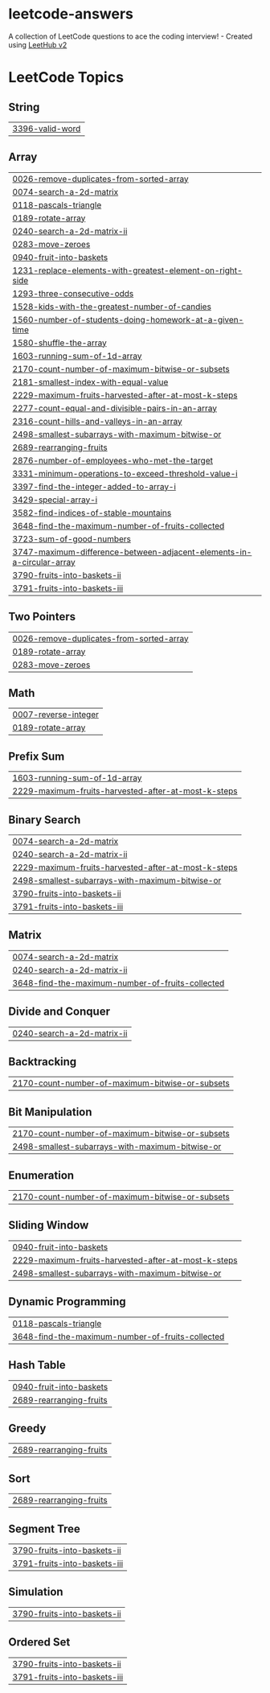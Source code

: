# leetcode-answers
A collection of LeetCode questions to ace the coding interview! - Created using [LeetHub v2](https://github.com/arunbhardwaj/LeetHub-2.0)

<!---LeetCode Topics Start-->
# LeetCode Topics
## String
|  |
| ------- |
| [3396-valid-word](https://github.com/msboffl/leetcode-answers/tree/master/3396-valid-word) |
## Array
|  |
| ------- |
| [0026-remove-duplicates-from-sorted-array](https://github.com/msboffl/leetcode-answers/tree/master/0026-remove-duplicates-from-sorted-array) |
| [0074-search-a-2d-matrix](https://github.com/msboffl/leetcode-answers/tree/master/0074-search-a-2d-matrix) |
| [0118-pascals-triangle](https://github.com/msboffl/leetcode-answers/tree/master/0118-pascals-triangle) |
| [0189-rotate-array](https://github.com/msboffl/leetcode-answers/tree/master/0189-rotate-array) |
| [0240-search-a-2d-matrix-ii](https://github.com/msboffl/leetcode-answers/tree/master/0240-search-a-2d-matrix-ii) |
| [0283-move-zeroes](https://github.com/msboffl/leetcode-answers/tree/master/0283-move-zeroes) |
| [0940-fruit-into-baskets](https://github.com/msboffl/leetcode-answers/tree/master/0940-fruit-into-baskets) |
| [1231-replace-elements-with-greatest-element-on-right-side](https://github.com/msboffl/leetcode-answers/tree/master/1231-replace-elements-with-greatest-element-on-right-side) |
| [1293-three-consecutive-odds](https://github.com/msboffl/leetcode-answers/tree/master/1293-three-consecutive-odds) |
| [1528-kids-with-the-greatest-number-of-candies](https://github.com/msboffl/leetcode-answers/tree/master/1528-kids-with-the-greatest-number-of-candies) |
| [1560-number-of-students-doing-homework-at-a-given-time](https://github.com/msboffl/leetcode-answers/tree/master/1560-number-of-students-doing-homework-at-a-given-time) |
| [1580-shuffle-the-array](https://github.com/msboffl/leetcode-answers/tree/master/1580-shuffle-the-array) |
| [1603-running-sum-of-1d-array](https://github.com/msboffl/leetcode-answers/tree/master/1603-running-sum-of-1d-array) |
| [2170-count-number-of-maximum-bitwise-or-subsets](https://github.com/msboffl/leetcode-answers/tree/master/2170-count-number-of-maximum-bitwise-or-subsets) |
| [2181-smallest-index-with-equal-value](https://github.com/msboffl/leetcode-answers/tree/master/2181-smallest-index-with-equal-value) |
| [2229-maximum-fruits-harvested-after-at-most-k-steps](https://github.com/msboffl/leetcode-answers/tree/master/2229-maximum-fruits-harvested-after-at-most-k-steps) |
| [2277-count-equal-and-divisible-pairs-in-an-array](https://github.com/msboffl/leetcode-answers/tree/master/2277-count-equal-and-divisible-pairs-in-an-array) |
| [2316-count-hills-and-valleys-in-an-array](https://github.com/msboffl/leetcode-answers/tree/master/2316-count-hills-and-valleys-in-an-array) |
| [2498-smallest-subarrays-with-maximum-bitwise-or](https://github.com/msboffl/leetcode-answers/tree/master/2498-smallest-subarrays-with-maximum-bitwise-or) |
| [2689-rearranging-fruits](https://github.com/msboffl/leetcode-answers/tree/master/2689-rearranging-fruits) |
| [2876-number-of-employees-who-met-the-target](https://github.com/msboffl/leetcode-answers/tree/master/2876-number-of-employees-who-met-the-target) |
| [3331-minimum-operations-to-exceed-threshold-value-i](https://github.com/msboffl/leetcode-answers/tree/master/3331-minimum-operations-to-exceed-threshold-value-i) |
| [3397-find-the-integer-added-to-array-i](https://github.com/msboffl/leetcode-answers/tree/master/3397-find-the-integer-added-to-array-i) |
| [3429-special-array-i](https://github.com/msboffl/leetcode-answers/tree/master/3429-special-array-i) |
| [3582-find-indices-of-stable-mountains](https://github.com/msboffl/leetcode-answers/tree/master/3582-find-indices-of-stable-mountains) |
| [3648-find-the-maximum-number-of-fruits-collected](https://github.com/msboffl/leetcode-answers/tree/master/3648-find-the-maximum-number-of-fruits-collected) |
| [3723-sum-of-good-numbers](https://github.com/msboffl/leetcode-answers/tree/master/3723-sum-of-good-numbers) |
| [3747-maximum-difference-between-adjacent-elements-in-a-circular-array](https://github.com/msboffl/leetcode-answers/tree/master/3747-maximum-difference-between-adjacent-elements-in-a-circular-array) |
| [3790-fruits-into-baskets-ii](https://github.com/msboffl/leetcode-answers/tree/master/3790-fruits-into-baskets-ii) |
| [3791-fruits-into-baskets-iii](https://github.com/msboffl/leetcode-answers/tree/master/3791-fruits-into-baskets-iii) |
## Two Pointers
|  |
| ------- |
| [0026-remove-duplicates-from-sorted-array](https://github.com/msboffl/leetcode-answers/tree/master/0026-remove-duplicates-from-sorted-array) |
| [0189-rotate-array](https://github.com/msboffl/leetcode-answers/tree/master/0189-rotate-array) |
| [0283-move-zeroes](https://github.com/msboffl/leetcode-answers/tree/master/0283-move-zeroes) |
## Math
|  |
| ------- |
| [0007-reverse-integer](https://github.com/msboffl/leetcode-answers/tree/master/0007-reverse-integer) |
| [0189-rotate-array](https://github.com/msboffl/leetcode-answers/tree/master/0189-rotate-array) |
## Prefix Sum
|  |
| ------- |
| [1603-running-sum-of-1d-array](https://github.com/msboffl/leetcode-answers/tree/master/1603-running-sum-of-1d-array) |
| [2229-maximum-fruits-harvested-after-at-most-k-steps](https://github.com/msboffl/leetcode-answers/tree/master/2229-maximum-fruits-harvested-after-at-most-k-steps) |
## Binary Search
|  |
| ------- |
| [0074-search-a-2d-matrix](https://github.com/msboffl/leetcode-answers/tree/master/0074-search-a-2d-matrix) |
| [0240-search-a-2d-matrix-ii](https://github.com/msboffl/leetcode-answers/tree/master/0240-search-a-2d-matrix-ii) |
| [2229-maximum-fruits-harvested-after-at-most-k-steps](https://github.com/msboffl/leetcode-answers/tree/master/2229-maximum-fruits-harvested-after-at-most-k-steps) |
| [2498-smallest-subarrays-with-maximum-bitwise-or](https://github.com/msboffl/leetcode-answers/tree/master/2498-smallest-subarrays-with-maximum-bitwise-or) |
| [3790-fruits-into-baskets-ii](https://github.com/msboffl/leetcode-answers/tree/master/3790-fruits-into-baskets-ii) |
| [3791-fruits-into-baskets-iii](https://github.com/msboffl/leetcode-answers/tree/master/3791-fruits-into-baskets-iii) |
## Matrix
|  |
| ------- |
| [0074-search-a-2d-matrix](https://github.com/msboffl/leetcode-answers/tree/master/0074-search-a-2d-matrix) |
| [0240-search-a-2d-matrix-ii](https://github.com/msboffl/leetcode-answers/tree/master/0240-search-a-2d-matrix-ii) |
| [3648-find-the-maximum-number-of-fruits-collected](https://github.com/msboffl/leetcode-answers/tree/master/3648-find-the-maximum-number-of-fruits-collected) |
## Divide and Conquer
|  |
| ------- |
| [0240-search-a-2d-matrix-ii](https://github.com/msboffl/leetcode-answers/tree/master/0240-search-a-2d-matrix-ii) |
## Backtracking
|  |
| ------- |
| [2170-count-number-of-maximum-bitwise-or-subsets](https://github.com/msboffl/leetcode-answers/tree/master/2170-count-number-of-maximum-bitwise-or-subsets) |
## Bit Manipulation
|  |
| ------- |
| [2170-count-number-of-maximum-bitwise-or-subsets](https://github.com/msboffl/leetcode-answers/tree/master/2170-count-number-of-maximum-bitwise-or-subsets) |
| [2498-smallest-subarrays-with-maximum-bitwise-or](https://github.com/msboffl/leetcode-answers/tree/master/2498-smallest-subarrays-with-maximum-bitwise-or) |
## Enumeration
|  |
| ------- |
| [2170-count-number-of-maximum-bitwise-or-subsets](https://github.com/msboffl/leetcode-answers/tree/master/2170-count-number-of-maximum-bitwise-or-subsets) |
## Sliding Window
|  |
| ------- |
| [0940-fruit-into-baskets](https://github.com/msboffl/leetcode-answers/tree/master/0940-fruit-into-baskets) |
| [2229-maximum-fruits-harvested-after-at-most-k-steps](https://github.com/msboffl/leetcode-answers/tree/master/2229-maximum-fruits-harvested-after-at-most-k-steps) |
| [2498-smallest-subarrays-with-maximum-bitwise-or](https://github.com/msboffl/leetcode-answers/tree/master/2498-smallest-subarrays-with-maximum-bitwise-or) |
## Dynamic Programming
|  |
| ------- |
| [0118-pascals-triangle](https://github.com/msboffl/leetcode-answers/tree/master/0118-pascals-triangle) |
| [3648-find-the-maximum-number-of-fruits-collected](https://github.com/msboffl/leetcode-answers/tree/master/3648-find-the-maximum-number-of-fruits-collected) |
## Hash Table
|  |
| ------- |
| [0940-fruit-into-baskets](https://github.com/msboffl/leetcode-answers/tree/master/0940-fruit-into-baskets) |
| [2689-rearranging-fruits](https://github.com/msboffl/leetcode-answers/tree/master/2689-rearranging-fruits) |
## Greedy
|  |
| ------- |
| [2689-rearranging-fruits](https://github.com/msboffl/leetcode-answers/tree/master/2689-rearranging-fruits) |
## Sort
|  |
| ------- |
| [2689-rearranging-fruits](https://github.com/msboffl/leetcode-answers/tree/master/2689-rearranging-fruits) |
## Segment Tree
|  |
| ------- |
| [3790-fruits-into-baskets-ii](https://github.com/msboffl/leetcode-answers/tree/master/3790-fruits-into-baskets-ii) |
| [3791-fruits-into-baskets-iii](https://github.com/msboffl/leetcode-answers/tree/master/3791-fruits-into-baskets-iii) |
## Simulation
|  |
| ------- |
| [3790-fruits-into-baskets-ii](https://github.com/msboffl/leetcode-answers/tree/master/3790-fruits-into-baskets-ii) |
## Ordered Set
|  |
| ------- |
| [3790-fruits-into-baskets-ii](https://github.com/msboffl/leetcode-answers/tree/master/3790-fruits-into-baskets-ii) |
| [3791-fruits-into-baskets-iii](https://github.com/msboffl/leetcode-answers/tree/master/3791-fruits-into-baskets-iii) |
<!---LeetCode Topics End-->